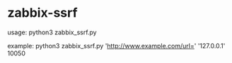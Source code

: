 # zabbix-ssrf

usage: python3 zabbix_ssrf.py <url> <ip zabbix> <port zabbix>
  
example: python3 zabbix_ssrf.py 'http://www.example.com/url=' '127.0.0.1' 10050
